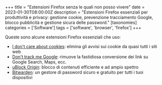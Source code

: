 +++
title = "Estensioni Firefox senza le quali non posso vivere"
date = 2023-01-30T08:00:00Z
description = "Estensioni Firefox essenziali per produttività e privacy: gestione cookie, prevenzione tracciamento Google, blocco pubblicità e gestione sicura delle password."
[taxonomies]
categories = ['Software']
tags = ['software', 'browser', 'firefox']
+++

Queste sono alcune estensioni Firefox essenziali che uso:

- [I don't care about cookies](https://addons.mozilla.org/en-US/firefox/addon/i-dont-care-about-cookies/):
  elimina gli avvisi sui cookie da quasi tutti i siti web
- [Don't track me Google](https://addons.mozilla.org/en-US/firefox/addon/dont-track-me-google1/):
  rimuove la fastidiosa conversione dei link su Google Search, Maps, ecc.
- [uBlock Origin](https://addons.mozilla.org/en-US/firefox/addon/ublock-origin/):
  blocco di contenuti efficiente e ad ampio spettro
- [Bitwarden](https://addons.mozilla.org/en-US/firefox/addon/bitwarden-password-manager/):
  un gestore di password sicuro e gratuito per tutti i tuoi dispositivi
